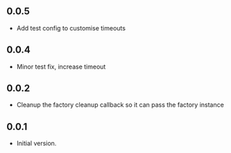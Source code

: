 ## 0.0.5

- Add test config to customise timeouts

## 0.0.4

- Minor test fix, increase timeout

## 0.0.2

- Cleanup the factory cleanup callback so it can pass the factory instance

## 0.0.1

- Initial version.
